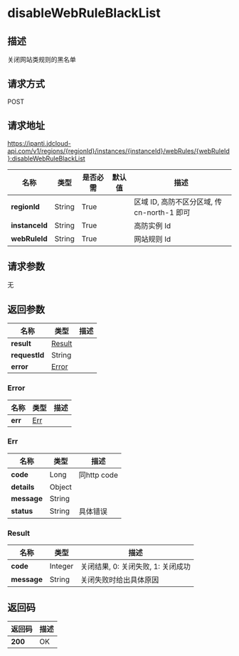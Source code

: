 # disableWebRuleBlackList


## 描述
关闭网站类规则的黑名单

## 请求方式
POST

## 请求地址
https://ipanti.jdcloud-api.com/v1/regions/{regionId}/instances/{instanceId}/webRules/{webRuleId}:disableWebRuleBlackList

|名称|类型|是否必需|默认值|描述|
|---|---|---|---|---|
|**regionId**|String|True| |区域 ID, 高防不区分区域, 传 cn-north-1 即可|
|**instanceId**|String|True| |高防实例 Id|
|**webRuleId**|String|True| |网站规则 Id|

## 请求参数
无


## 返回参数
|名称|类型|描述|
|---|---|---|
|**result**|[Result](disablewebruleblacklist#result)| |
|**requestId**|String| |
|**error**|[Error](disablewebruleblacklist#error)| |

### <div id="error">Error</div>
|名称|类型|描述|
|---|---|---|
|**err**|[Err](disablewebruleblacklist#err)| |
### <div id="err">Err</div>
|名称|类型|描述|
|---|---|---|
|**code**|Long|同http code|
|**details**|Object| |
|**message**|String| |
|**status**|String|具体错误|
### <div id="result">Result</div>
|名称|类型|描述|
|---|---|---|
|**code**|Integer|关闭结果, 0: 关闭失败, 1: 关闭成功|
|**message**|String|关闭失败时给出具体原因|

## 返回码
|返回码|描述|
|---|---|
|**200**|OK|

